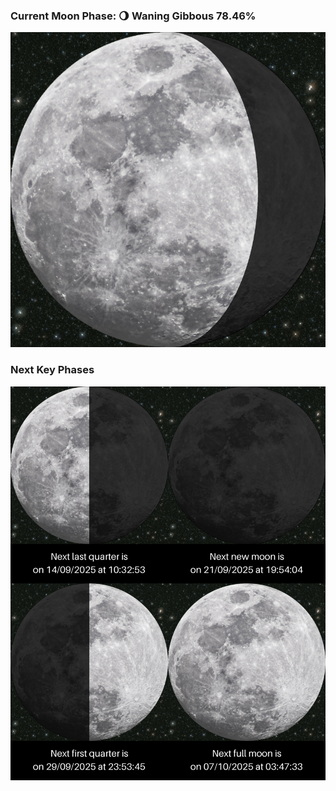 ### Current Moon Phase: 🌖 Waning Gibbous 78.46%
![Moon Phase](moonphase.png)
### Next Key Phases
![Gallery](gallery.png)